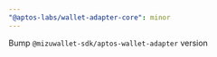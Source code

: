 ```yaml
---
"@aptos-labs/wallet-adapter-core": minor
---
```


Bump `@mizuwallet-sdk/aptos-wallet-adapter` version
